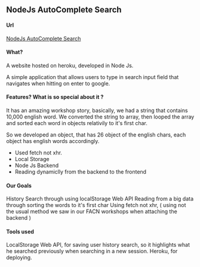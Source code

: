 ## NodeJs AutoComplete Search

#### Url

[NodeJs AutoComplete Search](https://www.tamkarnodejs.herokuapp.com)

#### What?

A website hosted on heroku, developed in Node Js.

A simple application that allows users to type in search input field that navigates when hitting on enter to google.

#### Features? What is so special about it ?

It has an amazing workshop story, basically, we had a string that contains 10,000 english word.
We converted the string to array, then looped the array and sorted each word in objects relativily to it's first char.

So we developed an object, that has 26 object of the english chars, each object has english words accordingly.

* Used fetch not xhr.
* Local Storage
* Node Js Backend
* Reading dynamiclly from the backend to the frontend

#### Our Goals

History Search through using localStorage Web API
Reading from a big data through sorting the words to it's first char
Using fetch not xhr, ( using not the usual method we saw in our FACN workshops when attaching the backend )

#### Tools used

LocalStorage Web API, for saving user history search, so it highlights what he searched previously when searching in a new session.
Heroku, for deploying.


